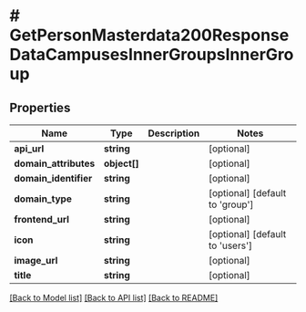 # # GetPersonMasterdata200ResponseDataCampusesInnerGroupsInnerGroup

## Properties

Name | Type | Description | Notes
------------ | ------------- | ------------- | -------------
**api_url** | **string** |  | [optional]
**domain_attributes** | **object[]** |  | [optional]
**domain_identifier** | **string** |  | [optional]
**domain_type** | **string** |  | [optional] [default to 'group']
**frontend_url** | **string** |  | [optional]
**icon** | **string** |  | [optional] [default to 'users']
**image_url** | **string** |  | [optional]
**title** | **string** |  | [optional]

[[Back to Model list]](../../README.md#models) [[Back to API list]](../../README.md#endpoints) [[Back to README]](../../README.md)
